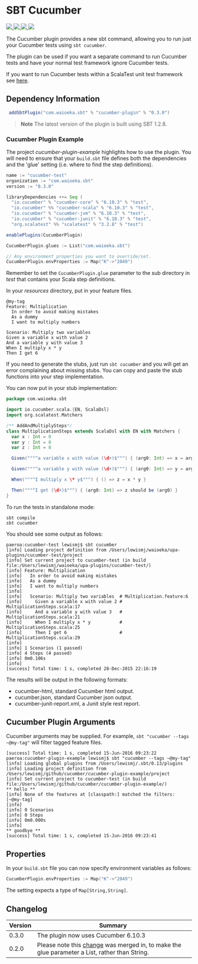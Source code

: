 # SBT Cucumber

<p align="left">
<a href="https://travis-ci.org/sbt/sbt-cucumber">
<img src="https://travis-ci.org/sbt/sbt-cucumber.svg?branch=master"/>
</a>
<a href="https://search.maven.org/#search%7Cga%7C1%7Ca%3A%22cucumber-plugin%22">
<img src="https://maven-badges.herokuapp.com/maven-central/com.waioeka.sbt/cucumber-plugin/badge.svg"/>
</a>
<a href="https://waffle.io/lewismj/cucumber">
<img src="https://badge.waffle.io/lewismj/cucumber.svg?columns=In%20Progress,Done&style=flat-square">
</a>
<a href="https://gitter.im/lewismj/cucumber">
<img src="https://badges.gitter.im/Join%20Chat.svg">
</a>
</p>

The Cucumber plugin provides a new sbt command, allowing you to run just your Cucumber tests using `sbt cucumber`.

The plugin can be used if you want a separate command to run Cucumber tests and have your normal test framework ignore Cucumber tests.

If you want to run Cucumber tests within a ScalaTest unit test framework see [here](https://github.com/lewismj/cucumber).

## Dependency Information

```scala
 addSbtPlugin("com.waioeka.sbt" % "cucumber-plugin" % "0.3.0")
```

> **Note** The latest version of the plugin is built using SBT 1.2.8.

### Cucumber Plugin Example

The project _cucumber-plugin-example_ highlights how to use the plugin. You will need to ensure that your `build.sbt` file defines both the dependencies and the 'glue' setting (i.e. where to find the step definitions).

```scala
name := "cucumber-test"
organization := "com.waioeka.sbt"
version := "0.3.0"

libraryDependencies ++= Seq (
  "io.cucumber" % "cucumber-core" % "6.10.3" % "test",
  "io.cucumber" %% "cucumber-scala" % "6.10.3" % "test",
  "io.cucumber" % "cucumber-jvm" % "6.10.3" % "test",
  "io.cucumber" % "cucumber-junit" % "6.10.3" % "test",
  "org.scalatest" %% "scalatest" % "3.2.8" % "test")

enablePlugins(CucumberPlugin)

CucumberPlugin.glues := List("com.waioeka.sbt")

// Any environment properties you want to override/set.
CucumberPlugin.envProperties := Map("K"->"2049")
```

Remember to set the `CucumberPlugin.glue` parameter to the sub directory in *test* that contains your Scala step definitions.

In your *resources* directory, put in your feature files.

```feature
@my-tag
Feature: Multiplication
  In order to avoid making mistakes
  As a dummy
  I want to multiply numbers

Scenario: Multiply two variables
Given a variable x with value 2
And a variable y with value 3
When I multiply x * y
Then I get 6
```

If you need to generate the stubs, just run `sbt cucumber` and you will get an error complaining about missing stubs. You can copy and paste the stub functions into your step implementation.

You can now put in your stub implementation:

```scala
package com.waioeka.sbt

import io.cucumber.scala.{EN, ScalaDsl}
import org.scalatest.Matchers

/** AddAndMultiplySteps*/
class MultiplicationSteps extends ScalaDsl with EN with Matchers {
  var x : Int = 0
  var y : Int = 0
  var z : Int = 0

  Given("""^a variable x with value (\d+)$""") { (arg0: Int) => x = arg0 }

  Given("""^a variable y with value (\d+)$""") { (arg0: Int) => y = arg0 }

  When("""^I multiply x \* y$""") { () => z = x * y }

  Then("""^I get (\d+)$""") { (arg0: Int) => z should be (arg0) }
}
```

To run the tests in standalone mode:

```shell
sbt compile
sbt cucumber
```

You should see some output as follows:

```shell
paeroa:cucumber-test lewismj$ sbt cucumber
[info] Loading project definition from /Users/lewismj/waioeka/upa-plugins/cucumber-test/project
[info] Set current project to cucumber-test (in build file:/Users/lewismj/waioeka/upa-plugins/cucumber-test/)
[info] Feature: Multiplication
[info]   In order to avoid making mistakes
[info]   As a dummy
[info]   I want to multiply numbers
[info]
[info]   Scenario: Multiply two variables  # Multiplication.feature:6
[info]     Given a variable x with value 2 # MultiplicationSteps.scala:17
[info]     And a variable y with value 3   # MultiplicationSteps.scala:21
[info]     When I multiply x * y           # MultiplicationSteps.scala:25
[info]     Then I get 6                    # MultiplicationSteps.scala:29
[info]
[info] 1 Scenarios (1 passed)
[info] 4 Steps (4 passed)
[info] 0m0.106s
[info]
[success] Total time: 1 s, completed 28-Dec-2015 22:16:19
 ```

The results will be output in the following formats:

- cucumber-html, standard Cucumber html output.
- cucumber.json, standard Cucumber json output.
- cucumber-junit-report.xml, a Junit style rest report.

## Cucumber Plugin Arguments

Cucumber arguments may be supplied. For example, `sbt "cucumber --tags ~@my-tag"` will filter tagged feature files.

```shell
[success] Total time: 1 s, completed 15-Jun-2016 09:23:22
paeroa:cucumber-plugin-example lewismj$ sbt "cucumber --tags ~@my-tag"
[info] Loading global plugins from /Users/lewismj/.sbt/0.13/plugins
[info] Loading project definition from /Users/lewismj/github/cucumber/cucumber-plugin-example/project
[info] Set current project to cucumber-test (in build file:/Users/lewismj/github/cucumber/cucumber-plugin-example/)
** hello **
[info] None of the features at [classpath:] matched the filters: [~@my-tag]
[info]
[info] 0 Scenarios
[info] 0 Steps
[info] 0m0.000s
[info]
** goodbye **
[success] Total time: 1 s, completed 15-Jun-2016 09:23:41
```

## Properties

In your `build.sbt` file you can now specify environment variables as follows:

```scala
CucumberPlugin.envProperties := Map("K"->"2049")
```

The setting expects a type of `Map[String,String]`.

## Changelog

| Version | Summary                                                                                                                                           |
|---------|---------------------------------------------------------------------------------------------------------------------------------------------------|
| 0.3.0   | The plugin now uses Cucumber 6.10.3                                                                                                               |
| 0.2.0   | Please note this [change](https://github.com/sbt/sbt-cucumber/pull/4/files) was merged in, to make the glue parameter a List, rather than String. |
